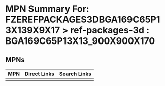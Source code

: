 



# MPN Summary For: FZEREFPACKAGES3DBGA169C65P13X139X9X17 > ref-packages-3d : BGA169C65P13X13_900X900X170

## MPNs
  

|MPN|Direct Links|Search Links|
| :--- | :--- | :--- |
||||

